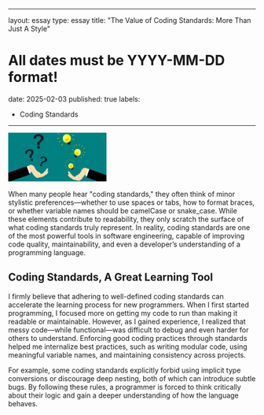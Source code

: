 
---
layout: essay
type: essay
title: "The Value of Coding Standards: More Than Just A Style"
# All dates must be YYYY-MM-DD format!
date: 2025-02-03
published: true
labels:
  - Coding Standards
---

<img width="200px" class="rounded float-start pe-4" src="../img/Smart-Answers-to-the-21-Most-Common-Interview-Questions-in-2021-2.png">

When many people hear "coding standards," they often think of minor stylistic preferences—whether to use spaces or tabs, how to format braces, or whether variable names should be camelCase or snake_case. While these elements contribute to readability, they only scratch the surface of what coding standards truly represent. In reality, coding standards are one of the most powerful tools in software engineering, capable of improving code quality, maintainability, and even a developer’s understanding of a programming language.

## Coding Standards, A Great Learning Tool

I firmly believe that adhering to well-defined coding standards can accelerate the learning process for new programmers. When I first started programming, I focused more on getting my code to run than making it readable or maintainable. However, as I gained experience, I realized that messy code—while functional—was difficult to debug and even harder for others to understand. Enforcing good coding practices through standards helped me internalize best practices, such as writing modular code, using meaningful variable names, and maintaining consistency across projects.

For example, some coding standards explicitly forbid using implicit type conversions or discourage deep nesting, both of which can introduce subtle bugs. By following these rules, a programmer is forced to think critically about their logic and gain a deeper understanding of how the language behaves.
